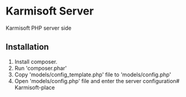 # Karmisoft Server
Karmisoft PHP server side


## Installation
1. Install composer.
2. Run 'composer.phar'
3. Copy 'models/config_template.php' file to 'models/config.php'
4. Open 'models/config.php' file and enter the server configuration# Karmisoft-place
